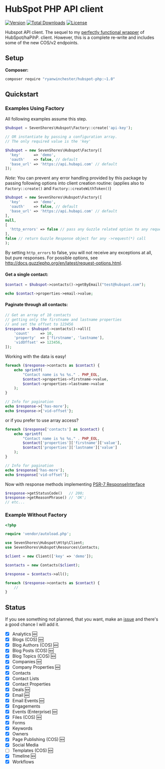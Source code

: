 # HubSpot PHP API client

[![Version](https://img.shields.io/packagist/v/ryanwinchester/hubspot-php.svg?style=flat-square)](https://packagist.org/packages/ryanwinchester/hubspot-php)
 [![Total Downloads](https://img.shields.io/packagist/dt/ryanwinchester/hubspot-php.svg?style=flat-square)](https://packagist.org/packages/ryanwinchester/hubspot-php)
 [![License](https://img.shields.io/packagist/l/ryanwinchester/hubspot-php.svg?style=flat-square)](https://packagist.org/packages/ryanwinchester/hubspot-php)

Hubspot API client. The sequel to my [perfectly functional wrapper](https://github.com/fungku/hubspot) of HubSpot/haPihP.
client. However, this is a complete re-write and includes some of the new COS/v2 endpoints.

## Setup

**Composer:**

```bash
composer require "ryanwinchester/hubspot-php:~1.0"
```

## Quickstart

### Examples Using Factory

All following examples assume this step.

```php
$hubspot = SevenShores\Hubspot\Factory::create('api-key');

// OR instantiate by passing a configuration array.
// The only required value is the 'key'

$hubspot = new SevenShores\Hubspot\Factory([
  'key'      => 'demo',
  'oauth'    => false, // default
  'base_url' => 'https://api.hubapi.com' // default
]);
```
*Note:* You can prevent any error handling provided by this package by passing following options into client creation routine:
(applies also to `Factory::create()` and `Factory::createWithToken()`)

```php
$hubspot = new SevenShores\Hubspot\Factory([
  'key'      => 'demo',
  'oauth'    => false, // default
  'base_url' => 'https://api.hubapi.com' // default
],
null,
[
  'http_errors' => false // pass any Guzzle related option to any request, e.g. throw no exceptions
],
false // return Guzzle Response object for any ->request(*) call
);
```

By setting `http_errors` to false, you will not receive any exceptions at all, but pure responses.
For possible options, see http://docs.guzzlephp.org/en/latest/request-options.html.

#### Get a single contact:

```php
$contact = $hubspot->contacts()->getByEmail("test@hubspot.com");

echo $contact->properties->email->value;
```

#### Paginate through all contacts:

```php
// Get an array of 10 contacts
// getting only the firstname and lastname properties
// and set the offset to 123456
$response = $hubspot->contacts()->all([
    'count'     => 10,
    'property'  => ['firstname', 'lastname'],
    'vidOffset' => 123456,
]);
```

Working with the data is easy!

```php
foreach ($response->contacts as $contact) {
    echo sprintf(
        "Contact name is %s %s." . PHP_EOL,
        $contact->properties->firstname->value,
        $contact->properties->lastname->value
    );
}

// Info for pagination
echo $response->{'has-more'};
echo $response->{'vid-offset'};
```

or if you prefer to use array access?

```php
foreach ($response['contacts'] as $contact) {
    echo sprintf(
        "Contact name is %s %s." . PHP_EOL,
        $contact['properties']['firstname']['value'],
        $contact['properties']['lastname']['value']
    );
}

// Info for pagination
echo $response['has-more'];
echo $response['vid-offset'];
```

Now with response methods implementing [PSR-7 ResponseInterface](https://github.com/php-fig/http-message/tree/master/src)

```php
$response->getStatusCode()   // 200;
$response->getReasonPhrase() // 'OK';
// etc...
```

### Example Without Factory

```php
<?php

require 'vendor/autoload.php';

use SevenShores\Hubspot\Http\Client;
use SevenShores\Hubspot\Resources\Contacts;

$client = new Client(['key' => 'demo']);

$contacts = new Contacts($client);

$response = $contacts->all();

foreach ($response->contacts as $contact) {
    //
}
```

## Status

If you see something not planned, that you want, make an [issue](https://github.com/fungku/hubspot-php/issues) and there's a good chance I will add it.

- [x] Analytics :new:
- [x] Blogs (COS) :new:
- [x] Blog Authors (COS) :new:
- [x] Blog Posts (COS) :new:
- [x] Blog Topics (COS) :new:
- [x] Companies :new:
- [x] Company Properties :new:
- [x] Contacts
- [x] Contact Lists
- [x] Contact Properties
- [x] Deals :new:
- [x] Email :new:
- [x] Email Events :new:
- [x] Engagements
- [x] Events (Enterprise) :new:
- [x] Files (COS) :new:
- [x] Forms
- [x] Keywords
- [x] Owners
- [x] Page Publishing (COS) :new:
- [x] Social Media
- [ ] Templates (COS) :new:
- [x] Timeline :new:
- [x] Workflows
